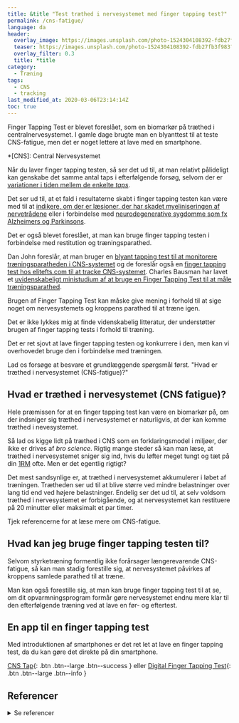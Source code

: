 ```yaml
---
title: &title "Test træthed i nervesystemet med finger tapping test?"
permalink: /cns-fatigue/
language: da
header:
  overlay_image: https://images.unsplash.com/photo-1524304108392-fdb27fb3f983?ixlib=rb-1.2.1&ixid=eyJhcHBfaWQiOjEyMDd9&auto=format&fit=crop&w=1900&q=5
  teaser: https://images.unsplash.com/photo-1524304108392-fdb27fb3f983?ixlib=rb-1.2.1&ixid=eyJhcHBfaWQiOjEyMDd9&auto=format&fit=crop&w=400&q=5
  overlay_filter: 0.3
  title: *title
category:
  - Træning
tags:
  - CNS
  - tracking
last_modified_at: 2020-03-06T23:14:14Z
toc: true
---
```


Finger Tapping Test er blevet foreslået, som en biomarkør på træthed i centralnervesystemet. I gamle dage brugte man en blyanttest til at teste CNS-fatigue, men det er noget lettere at lave med en smartphone.

*[CNS]: Central Nervesystemet

Når du laver finger tapping testen, så ser det ud til, at man relativt pålideligt kan genskabe det samme antal taps i efterfølgende forsøg, selvom der er [variationer i tiden mellem de enkelte _taps_](https://www.ncbi.nlm.nih.gov/pmc/articles/PMC4115982/).

Det ser ud til, at et fald i resultaterne skabt i finger tapping testen kan være med til at [indikere, om der er læsioner, der har skadet myeliniseringen af nervetrådene](https://bmcneurol.biomedcentral.com/articles/10.1186/s12883-017-0829-y) eller i forbindelse med [neurodegenerative sygdomme som fx Alzheimers og Parkinsons](https://www.ncbi.nlm.nih.gov/pmc/articles/PMC5992087/).

Det er også blevet foreslået, at man kan bruge finger tapping testen i forbindelse med restitution og træningsparathed.

Dan John foreslår, at man bruger en [blyant tapping test til at monitorere træningsparatheden i CNS-systemet](https://www.t-nation.com/training/tip-take-the-tapping-test-for-cns-health) og de foreslår også en [finger tapping test hos elitefts.com til at tracke CNS-systemet](https://www.elitefts.com/education/monitoring-training-status-the-finger-tap-test/). Charles Bausman har lavet et [uvidenskabeligt ministudium af at bruge en Finger Tapping Test til at måle træningsparathed](https://mtntactical.com/knowledge/mini-study-predicting-overtraining-cns-tapping-test/).

Brugen af Finger Tapping Test kan måske give mening i forhold til at sige noget om nervesystemets og kroppens parathed til at træne igen.

Det er ikke lykkes mig at finde videnskabelig litteratur, der understøtter brugen af finger tapping tests i forhold til træning.

Det er ret sjovt at lave finger tapping testen og konkurrere i den, men kan vi overhovedet bruge den i forbindelse med træningen.

Lad os forsøge at besvare et grundlæggende spørgsmål først. "Hvad er træthed i nervesystemet (CNS-fatigue)?"

## Hvad er træthed i nervesystemet (CNS fatigue)?

Hele præmissen for at en finger tapping test kan være en biomarkør på, om der indsniger sig træthed i nervesystemet er naturligvis, at der kan komme træthed i nevesystemet.

Så lad os kigge lidt på træthed i CNS som en forklaringsmodel i miljøer, der ikke er drives af _bro science_. Rigtig mange steder så kan man læse, at træthed i nervesystemet sniger sig ind, hvis du løfter meget tungt og tæt på din [1RM](/rm-beregner/) ofte. Men er det egentlig rigtigt?

Det mest sandsynlige er, at træthed i nervesystemet akkumulerer i løbet af træningen. Trætheden ser ud til at blive større ved mindre belastninger over lang tid end ved højere belastninger. Endelig ser det ud til, at selv voldsom træthed i nervesystemet er forbigående, og at nervesystemet kan restituere på 20 minutter eller maksimalt et par timer.

Tjek referencerne for at læse mere om CNS-fatigue.

## Hvad kan jeg bruge finger tapping testen til?

Selvom styrketræning formentlig ikke forårsager længerevarende CNS-fatigue, så kan man stadig forestille sig, at nervesystemet påvirkes af kroppens samlede parathed til at træne.

Man kan også forestille sig, at man kan bruge finger tapping test til at se, om dit opvarmningsprogram formår gøre nervesystemet endnu mere klar til den efterfølgende træning ved at lave en før- og eftertest.

## En app til en finger tapping test

Med introduktionen af smartphones er det ret let at lave en finger tapping test, da du kan gøre det direkte på din smartphone.

[<i class="fab fa-android"></i> CNS Tap](https://play.google.com/store/apps/details?id=com.sreyas.cnstapmonitor&hl=da&gl=US){: .btn .btn--large .btn--success } eller [<i class="fab fa-apple"></i> Digital Finger Tapping Test](https://apps.apple.com/us/app/digital-finger-tapping-test/id439751108){: .btn .btn--large .btn--info }

## Referencer

<details markdown="1">
  <summary>Se referencer</summary>

- [Why does Central Nervous System Fatigue happen during strength training](https://medium.com/@SandCResearch/why-does-central-nervous-system-cns-fatigue-happen-during-strength-training-e0af3f5e4989)
- <https://barbend.com/cns-fatigue/>
- <https://mennohenselmans.com/cns-fatigue/>
- <https://simplifaster.com/articles/central-nervous-system-fatigue-effects-speed-power-athletes/>
</summary>
